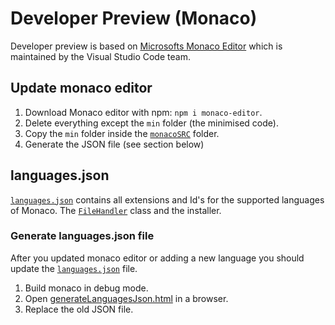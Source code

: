# Developer Preview (Monaco)

Developer preview is based on [Microsofts Monaco Editor](https://microsoft.github.io/monaco-editor/) which is maintained by the Visual Studio Code team.

## Update monaco editor

1. Download Monaco editor with npm: `npm i monaco-editor`.
2. Delete everything except the `min` folder (the minimised code).
3. Copy the `min` folder inside the [`monacoSRC`](/src/modules/previewpane/MonacoPreviewHandler/monacoSRC) folder.
4. Generate the JSON file (see section below)

## languages.json

[`languages.json`](/src/modules/previewpane/MonacoPreviewHandler/languages.json) contains all extensions and Id's for the supported languages of Monaco. The [`FileHandler`](/src/modules/previewpane/MonacoPreviewHandler/FileHandler.cs) class and the installer.

### Generate languages.json file

After you updated monaco editor or adding a new language you should update the [`languages.json`](/src/modules/previewpane/MonacoPreviewHandler/languages.json) file.

1. Build monaco in debug mode.
2. Open [generateLanguagesJson.html](/src/modules/previewpane/MonacoPreviewHandler/generateLanguagesJson.html) in a browser.
3. Replace the old JSON file.
